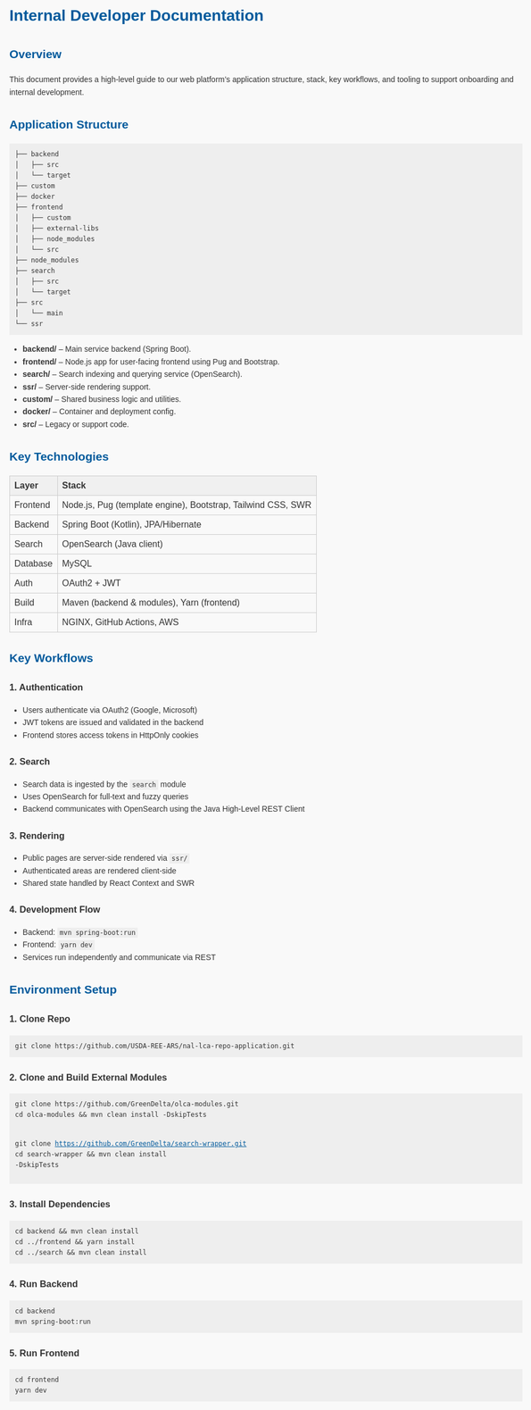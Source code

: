 <!DOCTYPE html>
<html lang="en">
<head>
  <meta charset="UTF-8">
  <meta name="viewport" content="width=device-width, initial-scale=1.0">
  <title>Internal Developer Documentation</title>
  <style>
    body {
      font-family: Arial, sans-serif;
      line-height: 1.6;
      padding: 20px;
      max-width: 960px;
      margin: auto;
      background: #f9f9f9;
      color: #333;
    }
    h1, h2 {
      color: #005a9c;
    }
    pre {
      background: #eee;
      padding: 10px;
      overflow-x: auto;
    }
    table {
      width: 100%;
      border-collapse: collapse;
      margin-bottom: 20px;
    }
    th, td {
      border: 1px solid #ccc;
      padding: 8px;
      text-align: left;
    }
    th {
      background: #f0f0f0;
    }
    code {
      background: #eee;
      padding: 2px 4px;
      font-family: monospace;
    }
    a {
      color: #005a9c;
    }
  </style>
</head>
<body>

  <h1>Internal Developer Documentation</h1>

  <h2>Overview</h2>
  <p>This document provides a high-level guide to our web platform’s application structure, stack, key workflows, and tooling to support onboarding and internal development.</p>

  <h2>Application Structure</h2>
  <pre><code>├── backend
│   ├── src
│   └── target
├── custom
├── docker
├── frontend
│   ├── custom
│   ├── external-libs
│   ├── node_modules
│   └── src
├── node_modules
├── search
│   ├── src
│   └── target
├── src
│   └── main
└── ssr</code></pre>

  <ul>
    <li><strong>backend/</strong> – Main service backend (Spring Boot).</li>
    <li><strong>frontend/</strong> – Node.js app for user-facing frontend using Pug and Bootstrap.</li>
    <li><strong>search/</strong> – Search indexing and querying service (OpenSearch).</li>
    <li><strong>ssr/</strong> – Server-side rendering support.</li>
    <li><strong>custom/</strong> – Shared business logic and utilities.</li>
    <li><strong>docker/</strong> – Container and deployment config.</li>
    <li><strong>src/</strong> – Legacy or support code.</li>
  </ul>

  <h2>Key Technologies</h2>
  <table>
    <tr><th>Layer</th><th>Stack</th></tr>
    <tr><td>Frontend</td><td>Node.js, Pug (template engine), Bootstrap, Tailwind CSS, SWR</td></tr>
    <tr><td>Backend</td><td>Spring Boot (Kotlin), JPA/Hibernate</td></tr>
    <tr><td>Search</td><td>OpenSearch (Java client)</td></tr>
    <tr><td>Database</td><td>MySQL</td></tr>
    <tr><td>Auth</td><td>OAuth2 + JWT</td></tr>
    <tr><td>Build</td><td>Maven (backend & modules), Yarn (frontend)</td></tr>
    <tr><td>Infra</td><td>NGINX, GitHub Actions, AWS</td></tr>
  </table>

  <h2>Key Workflows</h2>

  <h3>1. Authentication</h3>
  <ul>
    <li>Users authenticate via OAuth2 (Google, Microsoft)</li>
    <li>JWT tokens are issued and validated in the backend</li>
    <li>Frontend stores access tokens in HttpOnly cookies</li>
  </ul>

  <h3>2. Search</h3>
  <ul>
    <li>Search data is ingested by the <code>search</code> module</li>
    <li>Uses OpenSearch for full-text and fuzzy queries</li>
    <li>Backend communicates with OpenSearch using the Java High-Level REST Client</li>
  </ul>

  <h3>3. Rendering</h3>
  <ul>
    <li>Public pages are server-side rendered via <code>ssr/</code></li>
    <li>Authenticated areas are rendered client-side</li>
    <li>Shared state handled by React Context and SWR</li>
  </ul>

  <h3>4. Development Flow</h3>
  <ul>
    <li>Backend: <code>mvn spring-boot:run</code></li>
    <li>Frontend: <code>yarn dev</code></li>
    <li>Services run independently and communicate via REST</li>
  </ul>

  <h2>Environment Setup</h2>

  <h3>1. Clone Repo</h3>
  <pre><code>git clone https://github.com/USDA-REE-ARS/nal-lca-repo-application.git</code></pre>

  <h3>2. Clone and Build External Modules</h3>
  <pre><code>git clone https://github.com/GreenDelta/olca-modules.git
cd olca-modules && mvn clean install -DskipTests

git clone https://github.com/GreenDelta/search-wrapper.git
cd search-wrapper && mvn clean install -DskipTests</code></pre>

  <h3>3. Install Dependencies</h3>
  <pre><code>cd backend && mvn clean install
cd ../frontend && yarn install
cd ../search && mvn clean install</code></pre>

  <h3>4. Run Backend</h3>
  <pre><code>cd backend
mvn spring-boot:run</code></pre>

  <h3>5. Run Frontend</h3>
  <pre><code>cd frontend
yarn dev</code></pre>
